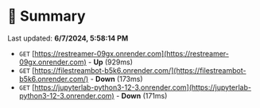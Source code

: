 # 📖 Summary
Last updated: **6/7/2024, 5:58:14 PM**

- `GET` [https://restreamer-09gx.onrender.com](https://restreamer-09gx.onrender.com) - **Up** (929ms)
- `GET` [https://filestreambot-b5k6.onrender.com/](https://filestreambot-b5k6.onrender.com/) - **Down** (173ms)
- `GET` [https://jupyterlab-python3-12-3.onrender.com](https://jupyterlab-python3-12-3.onrender.com) - **Down** (171ms)
